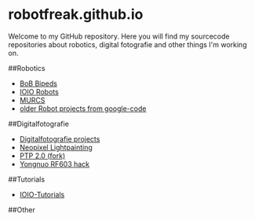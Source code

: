 # robotfreak.github.io

Welcome to my GitHub repository. Here you will find my sourcecode repositories about robotics, digital fotografie and other things I'm working on.

##Robotics

* [BoB Bipeds](BoB-Bipeds)
* [IOIO Robots](IOIO-Robots)
* [MURCS](MURCS)
* [older Robot projects from google-code](robotfreak)

##Digitalfotografie

* [Digitalfotografie projects](dfhacks)
* [Neopixel Lightpainting](Neopixel-Lightpainting)
* [PTP 2.0 (fork)](PTP_2.0)
* [Yongnuo RF603 hack](YongnuoRF)

##Tutorials

* [IOIO-Tutorials](IOIO-Tutorials)

##Other
